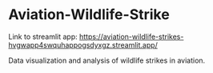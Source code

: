
# Aviation-Wildlife-Strike
Link to streamlit app: https://aviation-wildlife-strikes-hvgwapp4swquhappogsdyxgz.streamlit.app/

Data visualization and analysis of wildlife strikes in aviation.

